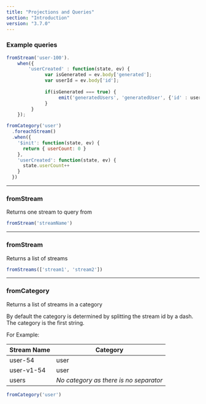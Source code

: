 ```yaml
---
title: "Projections and Queries"
section: "Introduction"
version: "3.7.0"
---
```



### Example queries

```JavaScript
fromStream('user-100').
    when({
        'userCreated' : function(state, ev) {
              var isGenerated = ev.body['generated'];
              var userId = ev.body['id'];
              
              if(isGenerated === true) {
                   emit('generatedUsers', 'generatedUser', {'id' : userId})
              }
         }
    });
```

```JavaScript
fromCategory('user')
  .foreachStream()
  .when({
    '$init': function(state, ev) {
      return { userCount: 0 }
    },
    'userCreated': function(state, ev) {
      state.userCount++
    }
  })
```

------------


### fromStream
Returns one stream to query from
```JavaScript
fromStream('streamName')
```

-----

### fromStream
Returns a list of streams
```JavaScript  
fromStreams(['stream1', 'stream2'])
```

-----

### fromCategory
Returns a list of streams in a category

By default the category is determined by splitting the stream id by a dash. The category is the first string.

For Example:

Stream Name  | Category
------------- | -------------
user-54  | user
user-v1-54  | user
users | *No category as there is no separator*

```JavaScript  
fromCategory('user')
```
